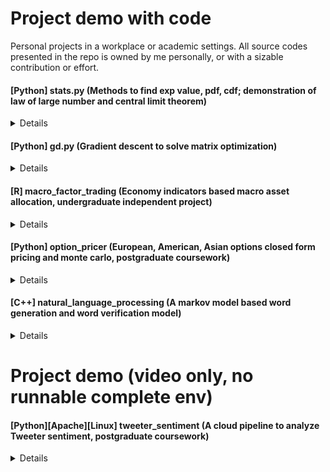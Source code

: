 # Project demo with code
Personal projects in a workplace or academic settings. 
All source codes presented in the repo is owned by me personally, or with a sizable contribution or effort.

#### [Python] stats.py (Methods to find exp value, pdf, cdf; demonstration of law of large number and central limit theorem)
<details>
A naively implemented package which includes (1) a discrete random variable class Expector, with methods to find expected value, expected value on N replays, pdf; (2) a continuous r.v. class ContinuousRandomVariable, which includes pdf, cdf, exp_val (approximated with integration); (3) some tools and methods to demonstrate Law of Large Number with visualization, Central Limit Theorem, and also some empirical way to simulate correlated variable. 
</details>

#### [Python] gd.py (Gradient descent to solve matrix optimization)
<details>
A performant gradient descent algorithm that solve matrix types questions (maximize B in Ax = B for some input x, transformation A), with respect to different input, objective, output constraints.
Applicable to transformation based optimization problems, such as portfolio construction involving factor modeling, PCA.
</details>
  
#### [R] macro_factor_trading (Economy indicators based macro asset allocation, undergraduate independent project)
<details>
An implementation of a macro factor trend following model based on historical analysis of a 4-phase economy (expansion - speeding up, expansion - slowing down, contraction - speeding up, contraction - slowing down) and corresponding market return.

Includes simple implementation of basket construction, use of closest semipositive-definite matrix inversion of portfolio fitting, backtesting results and live trading results.
Experiments also included modelling the 4-phase economy as a hidden Markov model to smoothen the portfolio change between economy state change. (NOT included in src code)
</details>

#### [Python] option_pricer (European, American, Asian options closed form pricing and monte carlo, postgraduate coursework)
<details>
An implementation of European, Asian options pricing using Black Scholes formula, and by extension, Monte Carlo simulation with spot-asset model. American option pricing is implemented using a grid based approach, and a recursion approach.

Some numerical techniques including quasi-monte carlo, control variates, dynamic programming with subtree collapses are explored, but not included in the code.
</details>

#### [C++] natural_language_processing (A markov model based word generation and word verification model)
<details>
using training data of english vocabs, the script creates N-ary word tokens (e.g. 2-nary tokens for "rice" include 'ri', 'ic', 'ce'), and assign score to such tokens. Using Djikstra's algorithm, we solve for, any supplied word, the top 5 scored non-replacing anagrams, which should be considered most 'natural'. No heuristics/pruning are applied in the script in the repo, so the script cannot handle words with 13+ characters due to the complexity.
</details>

# Project demo (video only, no runnable complete env)
#### [Python][Apache][Linux] tweeter_sentiment (A cloud pipeline to analyze Tweeter sentiment, postgraduate coursework)
<details>
an infrastructure built upon standard online APIs such as Tweeter on Apache-loaded AWS platform, includes a complete pipeline of data extraction from Tweeter, realtime feeding into a sentiment analysis engine using Apache Spark and Kafka, and outputting the time series of internet sentiment.

Project also involves extra effort such as classification of emojis, slangs, creation of word cloud as visualization.
</details>

